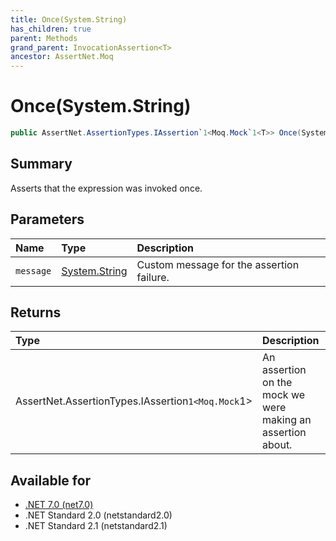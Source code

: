 ```yaml
---
title: Once(System.String)
has_children: true
parent: Methods
grand_parent: InvocationAssertion<T>
ancestor: AssertNet.Moq
---
```

# Once(System.String)

```csharp
public AssertNet.AssertionTypes.IAssertion`1<Moq.Mock`1<T>> Once(System.String message);
```

## Summary
Asserts that the expression was invoked once.

## Parameters
|Name|Type|Description|
|:-|:-|:-|
|`message`|[System.String](https://learn.microsoft.com/en-us/dotnet/api/system.string)|Custom message for the assertion failure.|

## Returns
|Type|Description|
|:-|:-|
|AssertNet.AssertionTypes.IAssertion`1<Moq.Mock`1<T>>|An assertion on the mock we were making an assertion about.|

## Available for
- [.NET 7.0 (net7.0)](https://versionsof.net/core/7.0/)
- .NET Standard 2.0 (netstandard2.0)
- .NET Standard 2.1 (netstandard2.1)
